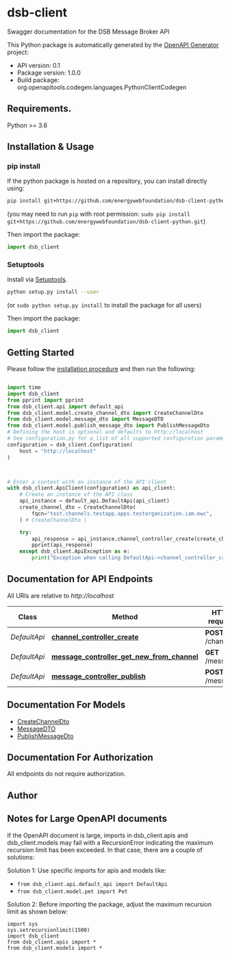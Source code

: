 # dsb-client
Swagger documentation for the DSB Message Broker API

This Python package is automatically generated by the [OpenAPI Generator](https://openapi-generator.tech) project:

- API version: 0.1
- Package version: 1.0.0
- Build package: org.openapitools.codegen.languages.PythonClientCodegen

## Requirements.

Python >= 3.6

## Installation & Usage
### pip install

If the python package is hosted on a repository, you can install directly using:

```sh
pip install git+https://github.com/energywebfoundation/dsb-client-python.git
```
(you may need to run `pip` with root permission: `sudo pip install git+https://github.com/energywebfoundation/dsb-client-python.git`)

Then import the package:
```python
import dsb_client
```

### Setuptools

Install via [Setuptools](http://pypi.python.org/pypi/setuptools).

```sh
python setup.py install --user
```
(or `sudo python setup.py install` to install the package for all users)

Then import the package:
```python
import dsb_client
```

## Getting Started

Please follow the [installation procedure](#installation--usage) and then run the following:

```python

import time
import dsb_client
from pprint import pprint
from dsb_client.api import default_api
from dsb_client.model.create_channel_dto import CreateChannelDto
from dsb_client.model.message_dto import MessageDTO
from dsb_client.model.publish_message_dto import PublishMessageDto
# Defining the host is optional and defaults to http://localhost
# See configuration.py for a list of all supported configuration parameters.
configuration = dsb_client.Configuration(
    host = "http://localhost"
)



# Enter a context with an instance of the API client
with dsb_client.ApiClient(configuration) as api_client:
    # Create an instance of the API class
    api_instance = default_api.DefaultApi(api_client)
    create_channel_dto = CreateChannelDto(
        fqcn="test.channels.testapp.apps.testorganization.iam.ewc",
    ) # CreateChannelDto | 

    try:
        api_response = api_instance.channel_controller_create(create_channel_dto)
        pprint(api_response)
    except dsb_client.ApiException as e:
        print("Exception when calling DefaultApi->channel_controller_create: %s\n" % e)
```

## Documentation for API Endpoints

All URIs are relative to *http://localhost*

Class | Method | HTTP request | Description
------------ | ------------- | ------------- | -------------
*DefaultApi* | [**channel_controller_create**](docs/DefaultApi.md#channel_controller_create) | **POST** /channel | 
*DefaultApi* | [**message_controller_get_new_from_channel**](docs/DefaultApi.md#message_controller_get_new_from_channel) | **GET** /message | 
*DefaultApi* | [**message_controller_publish**](docs/DefaultApi.md#message_controller_publish) | **POST** /message | 


## Documentation For Models

 - [CreateChannelDto](docs/CreateChannelDto.md)
 - [MessageDTO](docs/MessageDTO.md)
 - [PublishMessageDto](docs/PublishMessageDto.md)


## Documentation For Authorization

 All endpoints do not require authorization.

## Author




## Notes for Large OpenAPI documents
If the OpenAPI document is large, imports in dsb_client.apis and dsb_client.models may fail with a
RecursionError indicating the maximum recursion limit has been exceeded. In that case, there are a couple of solutions:

Solution 1:
Use specific imports for apis and models like:
- `from dsb_client.api.default_api import DefaultApi`
- `from dsb_client.model.pet import Pet`

Solution 2:
Before importing the package, adjust the maximum recursion limit as shown below:
```
import sys
sys.setrecursionlimit(1500)
import dsb_client
from dsb_client.apis import *
from dsb_client.models import *
```

